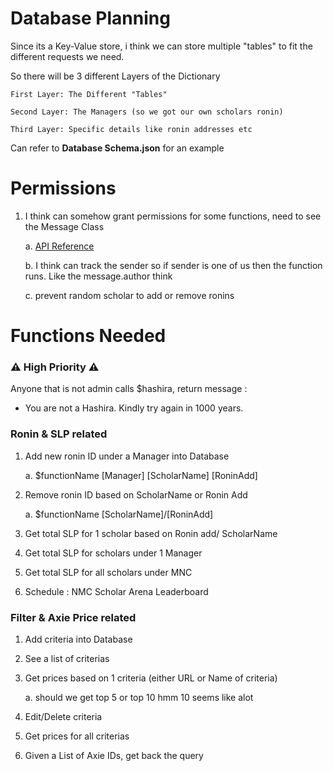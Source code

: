 # Database Planning

Since its a Key-Value store, i think we can store multiple "tables" to fit the different requests we need.

So there will be 3 different Layers of the Dictionary

	First Layer: The Different "Tables"

	Second Layer: The Managers (so we got our own scholars ronin)

	Third Layer: Specific details like ronin addresses etc


Can refer to **Database Schema.json** for an example

# Permissions 

1.	I think can somehow grant permissions for some functions, need to see the Message Class

	a.	[API Reference](https://discordpy.readthedocs.io/en/stable/api.html#message)

	b.	I think can track the sender so if sender is one of us then the function runs. Like the message.author think

	c. prevent random scholar to add or remove ronins

# Functions Needed

### ️⚠️️ ️High Priority ⚠️

Anyone that is not admin calls $hashira, return message :

  * You are not a Hashira. Kindly try again in 1000 years.

### Ronin & SLP related

1.	Add new ronin ID under a Manager into Database

	a.	$functionName [Manager] [ScholarName] [RoninAdd]

2. Remove ronin ID based on ScholarName or Ronin Add

	a. $functionName [ScholarName]/[RoninAdd]

3. Get total SLP for 1 scholar based on Ronin add/ ScholarName

4. Get total SLP for scholars under 1 Manager

5. Get total SLP for all scholars under MNC

6. Schedule : NMC Scholar Arena Leaderboard

### Filter & Axie Price related

1. Add criteria into Database

2. See a list of criterias

3. Get prices based on 1 criteria (either URL or Name of criteria)

	a. should we get top 5 or top 10 hmm 10 seems like alot 

4. Edit/Delete criteria

5. Get prices for all criterias 

6. Given a List of Axie IDs, get back the query

